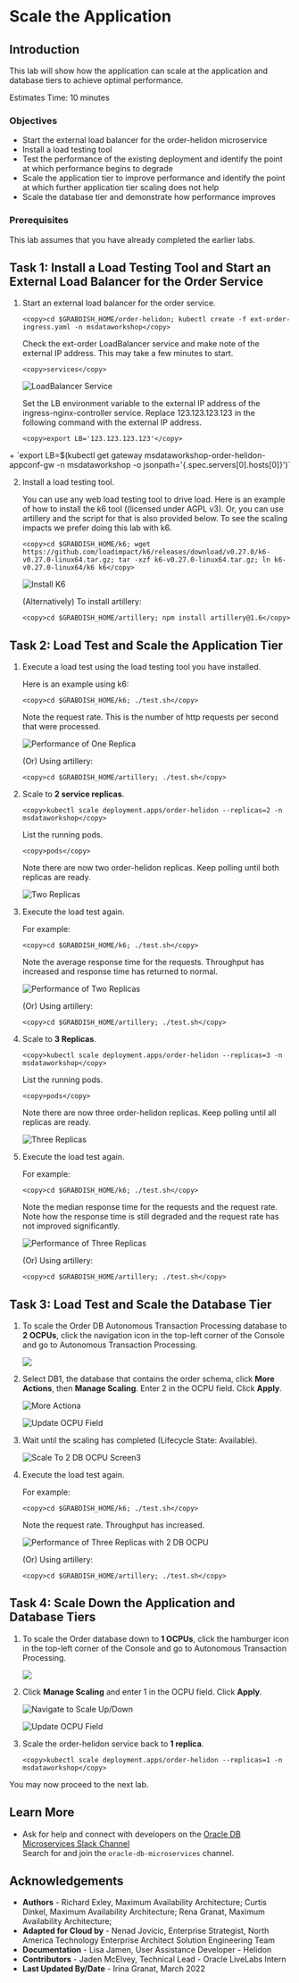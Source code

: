 # Scale the Application

## Introduction

This lab will show how the application can scale at the application and database tiers to achieve optimal performance.

Estimates Time: 10 minutes

[](youtube:95cW9eH_os4)

### Objectives
-   Start the external load balancer for the order-helidon microservice
-   Install a load testing tool
-   Test the performance of the existing deployment and identify the point at which performance begins to degrade
-   Scale the application tier to improve performance and identify the point at which further application tier scaling does not help
-   Scale the database tier and demonstrate how performance improves

### Prerequisites

This lab assumes that you have already completed the earlier labs.

## Task 1: Install a Load Testing Tool and Start an External Load Balancer for the Order Service

1. Start an external load balancer for the order service.

    ```
    <copy>cd $GRABDISH_HOME/order-helidon; kubectl create -f ext-order-ingress.yaml -n msdataworkshop</copy>
    ```

    Check the ext-order LoadBalancer service and make note of the external IP address. This may take a few minutes to start.

    ```
    <copy>services</copy>
    ```

    ![LoadBalancer Service](images/ingress-nginx-loadbalancer-externalip.png " ")

    Set the LB environment variable to the external IP address of the ingress-nginx-controller service. Replace 123.123.123.123 in the following command with the external IP address.

    ```
    <copy>export LB='123.123.123.123'</copy>
    ```

<if type="multicloud-freetier">
+ `export LB=$(kubectl get gateway msdataworkshop-order-helidon-appconf-gw -n msdataworkshop -o jsonpath='{.spec.servers[0].hosts[0]}')`
</if>

2. Install a load testing tool.  

    You can use any web load testing tool to drive load. Here is an example of how to install the k6 tool ((licensed under AGPL v3). Or, you can use artillery and the script for that is also provided below. To see the scaling impacts we prefer doing this lab with k6.

	```
	<copy>cd $GRABDISH_HOME/k6; wget https://github.com/loadimpact/k6/releases/download/v0.27.0/k6-v0.27.0-linux64.tar.gz; tar -xzf k6-v0.27.0-linux64.tar.gz; ln k6-v0.27.0-linux64/k6 k6</copy>
	```

	![Install K6](images/install-k6.png " ")

	(Alternatively) To install artillery:

	```
	<copy>cd $GRABDISH_HOME/artillery; npm install artillery@1.6</copy>
	```

## Task 2: Load Test and Scale the Application Tier

1.  Execute a load test using the load testing tool you have installed.  

    Here is an example using k6:

    ```
    <copy>cd $GRABDISH_HOME/k6; ./test.sh</copy>
    ```

    Note the request rate. This is the number of http requests per second that were processed.

    ![Performance of One Replica](images/perf1replica.png " ")

    (Or) Using artillery:

    ```
    <copy>cd $GRABDISH_HOME/artillery; ./test.sh</copy>
    ```

2. Scale to **2 service replicas**.

    ```
    <copy>kubectl scale deployment.apps/order-helidon --replicas=2 -n msdataworkshop</copy>
    ```

   List the running pods.

    ```
    <copy>pods</copy>
    ```

   Note there are now two order-helidon replicas. Keep polling until both replicas are ready.

   ![Two Replicas](images/2replicas.png " ")

3. Execute the load test again.

   For example:

    ```
    <copy>cd $GRABDISH_HOME/k6; ./test.sh</copy>
    ```

   Note the average response time for the requests. Throughput has increased and response time has returned to normal.

   ![Performance of Two Replicas](images/perf2replica.png " ")

   (Or) Using artillery:

    ```
    <copy>cd $GRABDISH_HOME/artillery; ./test.sh</copy>
    ```

4. Scale to **3 Replicas**.

    ```
    <copy>kubectl scale deployment.apps/order-helidon --replicas=3 -n msdataworkshop</copy>
    ```

    List the running pods.

    ```
    <copy>pods</copy>
    ```

    Note there are now three order-helidon replicas. Keep polling until all replicas are ready.

    ![Three Replicas](images/3replicas.png " ")

5. Execute the load test again.

    For example:
    ```
    <copy>cd $GRABDISH_HOME/k6; ./test.sh</copy>
    ```

    Note the median response time for the requests and the request rate. Note how the response time is still degraded and the request rate has not improved significantly.

    ![Performance of Three Replicas](images/perf3replica.png " ")

    (Or) Using artillery:

    ```
    <copy>cd $GRABDISH_HOME/artillery; ./test.sh</copy>
    ```

## Task 3: Load Test and Scale the Database Tier

1. To scale the Order DB Autonomous Transaction Processing database to **2 OCPUs**, click the navigation icon in the top-left corner of the Console and go to Autonomous Transaction Processing.

	![](https://objectstorage.us-phoenix-1.oraclecloud.com/p/SJgQwcGUvQ4LqtQ9xGsxRcgoSN19Wip9vSdk-D_lBzi7bhDP6eG1zMBl0I21Qvaz/n/c4u02/b/common/o/images/console/database-atp.png " ")

2. Select DB1, the database that contains the order schema, click **More Actions**, then **Manage Scaling**. Enter 2 in the OCPU field. Click **Apply**.

    ![More Actiona](images/ScaleTo2dbocpuScreen1.png " ")

    ![Update OCPU Field](images/manage-scaling.png " ")

3. Wait until the scaling has completed (Lifecycle State: Available).

    ![Scale To 2 DB OCPU Screen3](images/ScaleTo2dbocpuScreen3.png " ")

4. Execute the load test again.

    For example:

    ```
    <copy>cd $GRABDISH_HOME/k6; ./test.sh</copy>
    ```

    Note the request rate.  Throughput has increased.

    ![Performance of Three Replicas with 2 DB OCPU](images/perf3replica2dbocpu.png " ")

    (Or) Using artillery:

    ```
    <copy>cd $GRABDISH_HOME/artillery; ./test.sh</copy>
    ```

## Task 4: Scale Down the Application and Database Tiers

1. To scale the Order database down to **1 OCPUs**, click the hamburger icon in the top-left corner of the Console and go to Autonomous Transaction Processing.

	![](https://objectstorage.us-phoenix-1.oraclecloud.com/p/SJgQwcGUvQ4LqtQ9xGsxRcgoSN19Wip9vSdk-D_lBzi7bhDP6eG1zMBl0I21Qvaz/n/c4u02/b/common/o/images/console/database-atp.png " ")

2. Click **Manage Scaling** and enter 1 in the OCPU field. Click **Apply**.

    ![Navigate to Scale Up/Down](images/ScaleTo2dbocpuScreen1.png " ")

    ![Update OCPU Field](images/manage-scaling2.png " ")

3. Scale the order-helidon service back to **1 replica**.

    ```
    <copy>kubectl scale deployment.apps/order-helidon --replicas=1 -n msdataworkshop</copy>
    ```

You may now proceed to the next lab.

## Learn More

* Ask for help and connect with developers on the [Oracle DB Microservices Slack Channel](https://bit.ly/oracle-database-microservices-slack)  
Search for and join the `oracle-db-microservices` channel. 

## Acknowledgements
* **Authors** - Richard Exley, Maximum Availability Architecture; Curtis Dinkel, Maximum Availability Architecture; Rena Granat, Maximum Availability Architecture;
* **Adapted for Cloud by** -  Nenad Jovicic, Enterprise Strategist, North America Technology Enterprise Architect Solution Engineering Team
* **Documentation** - Lisa Jamen, User Assistance Developer - Helidon
* **Contributors** - Jaden McElvey, Technical Lead - Oracle LiveLabs Intern
* **Last Updated By/Date** - Irina Granat, March 2022
